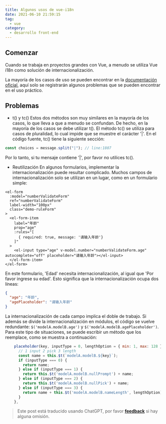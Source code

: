 ```yaml
---
title: Algunos usos de vue-i18n
date: 2021-06-10 21:59:15
tag:
  - vue
category:
  - desarrollo front-end
---
```


## Comenzar

Cuando se trabaja en proyectos grandes con Vue, a menudo se utiliza Vue i18n como solución de internacionalización.

La mayoría de los casos de uso se pueden encontrar en la [documentación oficial](https://kazupon.github.io/vue-i18n/zh/started.html#javascript "vue-i18n"), aquí solo se registrarán algunos problemas que se pueden encontrar en el uso práctico.

## Problemas

- t() y tc()
  Estos dos métodos son muy similares en la mayoría de los casos, lo que lleva a que a menudo se confundan. De hecho, en la mayoría de los casos se debe utilizar t(). El método tc() se utiliza para casos de pluralidad, lo cual impide que se muestre el carácter '|'. En el código fuente, tc() tiene la siguiente sección:

```js
const choices = message.split("|"); // line:1807
```

Por lo tanto, si tu mensaje contiene '|', por favor no utilices tc().

- Reutilización
  En algunos formularios, implementar la internacionalización puede resultar complicado. Muchos campos de internacionalización solo se utilizan en un lugar, como en un formulario simple:

```vue
<el-form
  :model="numberValidateForm"
  ref="numberValidateForm"
  label-width="100px"
  class="demo-ruleForm"
>
  <el-form-item
    label="年龄"
    prop="age"
    :rules="[
      { required: true, message: '请输入年龄'}
    ]"
  >
    <el-input type="age" v-model.number="numberValidateForm.age" autocomplete="off" placeholder="请输入年龄"></el-input>
  </el-form-item>
</el-form>
```

En este formulario, 'Edad' necesita internacionalización, al igual que 'Por favor ingrese su edad'. Esto significa que la internacionalización ocupa dos líneas:

```json
{
  "age": "年龄",
  "agePlaceholder": "请输入年龄"
}
```

La internacionalización de cada campo implica el doble de trabajo. Si además se divide la internacionalización en módulos, el código se vuelve redundante: `$('modelA.modelB.age')` y `$('modelA.modelB.agePlaceholder')`. Para este tipo de situaciones, se puede escribir un método que los reemplace, como se muestra a continuación:

```js
    placeholder(key, inputType = 0, lengthOption = { min: 1, max: 128 }) {
      // 1 input 2 pick 3 length
      const name = this.$t(`modelA.modelB.${key}`);
      if (inputType === 0) {
        return name;
      } else if (inputType === 1) {
        return this.$t('modelA.modelB.nullPrompt') + name;
      } else if (inputType === 2) {
        return this.$t('modelA.modelB.nullPick') + name;
      } else if (inputType === 3) {
        return name + this.$t('modelA.modelB.nameLength', lengthOption);
      }
    },
```

> Este post está traducido usando ChatGPT, por favor [**feedback**](https://github.com/linyuxuanlin/Wiki_MkDocs/issues/new) si hay alguna omisión.
